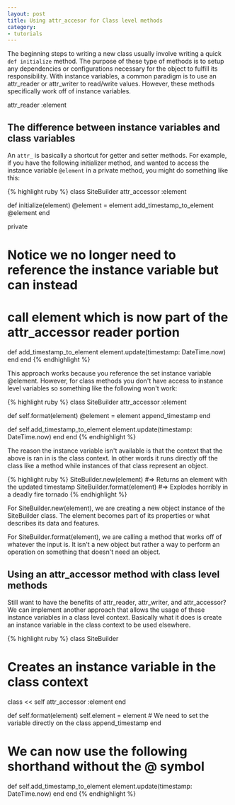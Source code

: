```yaml
---
layout: post
title: Using attr_accesor for Class level methods
category:
- tutorials
---
```


The beginning steps to writing a new class usually involve writing a quick
<code>def initialize</code> method. The purpose of these type of methods is to
setup any dependencies or configurations necessary for the object to fulfill its
responsibility. With instance variables, a common paradigm is to use an attr_reader
or attr_writer to read/write values. However, these methods specifically work
off of instance variables.
<!--excerpt-->

attr_reader :element

## The difference between instance variables and class variables

An <code>attr_</code> is basically a shortcut for getter and setter methods. For
example, if you have the following initializer method, and wanted to access the 
instance variable <code>@element</code> in a private method, you might do something
like this:

{% highlight ruby %}
class SiteBuilder
  attr_accessor :element

  def initialize(element)
    @element = element
    add_timestamp_to_element
    @element
  end

  private

  # Notice we no longer need to reference the instance variable but can instead
  # call element which is now part of the attr_accessor reader portion
  def add_timestamp_to_element
    element.update(timestamp: DateTime.now)
  end
end
{% endhighlight %}

This approach works because you reference the set instance variable @element. However,
for class methods you don't have access to instance level variables so something
like the following won't work:

{% highlight ruby %}
class SiteBuilder
  attr_accessor :element

  def self.format(element)
    @element = element
    append_timestamp
  end

  def self.add_timestamp_to_element
    element.update(timestamp: DateTime.now)
  end
end
{% endhighlight %}

The reason the instance variable isn't available is that the context that the
above is ran in is the class context. In other words it runs directly off the class
like a method while instances of that class represent an object.

{% highlight ruby %}
SiteBuilder.new(element) #=> Returns an element with the updated timestamp
SiteBuilder.format(element) #=> Explodes horribly in a deadly fire tornado
{% endhighlight %}

For SiteBuilder.new(element), we are creating a new object instance of the SiteBuilder
class. The element becomes part of its properties or what describes its data and features.

For SiteBuilder.format(element), we are calling a method that works off of whatever
the input is. It isn't a new object but rather a way to perform an operation on
something that doesn't need an object.

## Using an attr_accessor method with class level methods

Still want to have the benefits of attr_reader, attr_writer, and attr_accessor? We
can implement another approach that allows the usage of these instance variables in
a class level context. Basically what it does is create an instance variable in
the class context to be used elsewhere.

{% highlight ruby %}
class SiteBuilder

  # Creates an instance variable in the class context
  class << self
    attr_accessor :element
  end

  def self.format(element)
    self.element = element # We need to set the variable directly on the class
    append_timestamp
  end

  # We can now use the following shorthand without the @ symbol
  def self.add_timestamp_to_element
    element.update(timestamp: DateTime.now)
  end
end
{% endhighlight %}
